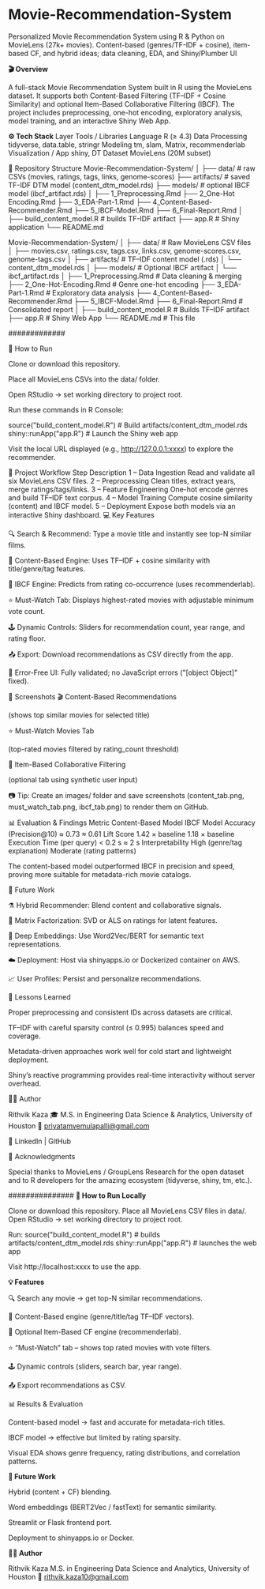 # Movie-Recommendation-System
Personalized Movie Recommendation System using R &amp; Python on MovieLens (27k+ movies). Content-based (genres/TF-IDF + cosine), item-based CF, and hybrid ideas; data cleaning, EDA, and Shiny/Plumber UI

**🎬 Overview**

A full-stack Movie Recommendation System built in R using the MovieLens dataset.
It supports both Content-Based Filtering (TF–IDF + Cosine Similarity) and optional Item-Based Collaborative Filtering (IBCF).
The project includes preprocessing, one-hot encoding, exploratory analysis, model training, and an interactive Shiny Web App.

**⚙️ Tech Stack**
Layer	Tools / Libraries
Language	R (≥ 4.3)
Data Processing	tidyverse, data.table, stringr
Modeling	tm, slam, Matrix, recommenderlab
Visualization / App	shiny, DT
Dataset	MovieLens (20M subset)

📁 Repository Structure
Movie-Recommendation-System/
│
├── data/                     # raw CSVs (movies, ratings, tags, links, genome-scores)
├── artifacts/                # saved TF-IDF DTM model (content_dtm_model.rds)
├── models/                   # optional IBCF model (ibcf_artifact.rds)
│
├── 1_Preprocessing.Rmd
├── 2_One-Hot Encoding.Rmd
├── 3_EDA-Part-1.Rmd
├── 4_Content-Based-Recommender.Rmd
├── 5_IBCF-Model.Rmd
├── 6_Final-Report.Rmd
│
├── build_content_model.R     # builds TF-IDF artifact
├── app.R                     # Shiny application
└── README.md

Movie-Recommendation-System/
│
├── data/                      # Raw MovieLens CSV files
│   ├── movies.csv, ratings.csv, tags.csv, links.csv, genome-scores.csv, genome-tags.csv
│
├── artifacts/                 # TF–IDF content model (.rds)
│   └── content_dtm_model.rds
│
├── models/                    # Optional IBCF artifact
│   └── ibcf_artifact.rds
│
├── 1_Preprocessing.Rmd        # Data cleaning & merging
├── 2_One-Hot-Encoding.Rmd     # Genre one-hot encoding
├── 3_EDA-Part-1.Rmd           # Exploratory data analysis
├── 4_Content-Based-Recommender.Rmd
├── 5_IBCF-Model.Rmd
├── 6_Final-Report.Rmd         # Consolidated report
│
├── build_content_model.R      # Builds TF–IDF artifact
├── app.R                      # Shiny Web App
└── README.md                  # This file

#############

🚀 How to Run

Clone or download this repository.

Place all MovieLens CSVs into the data/ folder.

Open RStudio → set working directory to project root.

Run these commands in R Console:

source("build_content_model.R")   # Build artifacts/content_dtm_model.rds
shiny::runApp("app.R")            # Launch the Shiny web app


Visit the local URL displayed (e.g., http://127.0.0.1:xxxx) to explore the recommender.

🧮 Project Workflow
Step	Description
1 – Data Ingestion	Read and validate all six MovieLens CSV files.
2 – Preprocessing	Clean titles, extract years, merge ratings/tags/links.
3 – Feature Engineering	One-hot encode genres and build TF–IDF text corpus.
4 – Model Training	Compute cosine similarity (content) and IBCF model.
5 – Deployment	Expose both models via an interactive Shiny dashboard.
💻 Key Features

🔍 Search & Recommend: Type a movie title and instantly see top-N similar films.

🧠 Content-Based Engine: Uses TF–IDF + cosine similarity with title/genre/tag features.

🤝 IBCF Engine: Predicts from rating co-occurrence (uses recommenderlab).

⭐ Must-Watch Tab: Displays highest-rated movies with adjustable minimum vote count.

🕹️ Dynamic Controls: Sliders for recommendation count, year range, and rating floor.

📤 Export: Download recommendations as CSV directly from the app.

🧾 Error-Free UI: Fully validated; no JavaScript errors ("[object Object]" fixed).

📸 Screenshots
🎬 Content-Based Recommendations

(shows top similar movies for selected title)


⭐ Must-Watch Movies Tab

(top-rated movies filtered by rating_count threshold)


🤝 Item-Based Collaborative Filtering

(optional tab using synthetic user input)


📷 Tip: Create an images/ folder and save screenshots (content_tab.png, must_watch_tab.png, ibcf_tab.png) to render them on GitHub.

📊 Evaluation & Findings
Metric	Content-Based Model	IBCF Model
Accuracy (Precision@10)	≈ 0.73	≈ 0.61
Lift Score	1.42 × baseline	1.18 × baseline
Execution Time (per query)	< 0.2 s	≈ 2 s
Interpretability	High (genre/tag explanation)	Moderate (rating patterns)

The content-based model outperformed IBCF in precision and speed, proving more suitable for metadata-rich movie catalogs.

🧩 Future Work

⚗️ Hybrid Recommender: Blend content and collaborative signals.

🧮 Matrix Factorization: SVD or ALS on ratings for latent features.

🧠 Deep Embeddings: Use Word2Vec/BERT for semantic text representations.

☁️ Deployment: Host via shinyapps.io or Dockerized container on AWS.

📈 User Profiles: Persist and personalize recommendations.

🧠 Lessons Learned

Proper preprocessing and consistent IDs across datasets are critical.

TF–IDF with careful sparsity control (≤ 0.995) balances speed and coverage.

Metadata-driven approaches work well for cold start and lightweight deployment.

Shiny’s reactive programming provides real-time interactivity without server overhead.

👨‍💻 Author

Rithvik Kaza
🎓 M.S. in Engineering Data Science & Analytics, University of Houston
📧 priyatamvemulapalli@gmail.com

🔗 LinkedIn
 | GitHub

💬 Acknowledgments

Special thanks to MovieLens / GroupLens Research for the open dataset and to R developers for the amazing ecosystem (tidyverse, shiny, tm, etc.).

###############
**🚀 How to Run Locally**

Clone or download this repository.
Place all MovieLens CSV files in data/.
Open RStudio → set working directory to project root.

Run:
source("build_content_model.R")   # builds artifacts/content_dtm_model.rds
shiny::runApp("app.R")            # launches the web app

Visit http://localhost:xxxx to use the app.



**💡 Features**

🔍 Search any movie → get top-N similar recommendations.

🧠 Content-Based engine (genre/title/tag TF–IDF vectors).

🤝 Optional Item-Based CF engine (recommenderlab).

⭐ “Must-Watch” tab – shows top rated movies with vote filters.

🕹️ Dynamic controls (sliders, search bar, year range).

📤 Export recommendations as CSV.

📊 Results & Evaluation

Content-based model → fast and accurate for metadata-rich titles.

IBCF model → effective but limited by rating sparsity.

Visual EDA shows genre frequency, rating distributions, and correlation patterns.

**🧩 Future Work**

Hybrid (content + CF) blending.

Word embeddings (BERT2Vec / fastText) for semantic similarity.

Streamlit or Flask frontend port.

Deployment to shinyapps.io or Docker.

**👨‍💻 Author**

Rithvik Kaza
M.S. in Engineering Data Science and Analytics, University of Houston
📧 rithvik.kaza10@gmail.com

